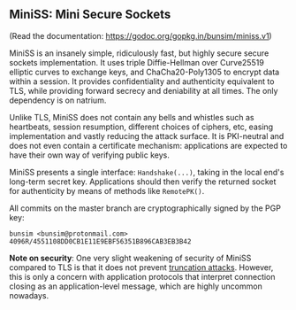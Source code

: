 ## MiniSS: Mini Secure Sockets

(Read the documentation: https://godoc.org/gopkg.in/bunsim/miniss.v1)

MiniSS is an insanely simple, ridiculously fast, but highly secure secure sockets implementation. It uses triple Diffie-Hellman over Curve25519 elliptic curves to exchange keys, and ChaCha20-Poly1305 to encrypt data within a session. It provides confidentiality and authenticity equivalent to TLS, while providing forward secrecy and deniability at all times. The only dependency is on natrium.

Unlike TLS, MiniSS does not contain any bells and whistles such as heartbeats, session resumption, different choices of ciphers, etc, easing implementation and vastly reducing the attack surface. It is PKI-neutral and does not even contain a certificate mechanism: applications are expected to have their own way of verifying public keys.

MiniSS presents a single interface: `Handshake(...)`, taking in the local end's long-term secret key. Applications should then verify the returned socket for authenticity by means of methods like `RemotePK()`.

All commits on the master branch are cryptographically signed by the PGP key:

````
bunsim <bunsim@protonmail.com>
4096R/4551108DD0CB1E11E9EBF56351B896CAB3EB3B42
````

**Note on security**: One very slight weakening of security of MiniSS compared to TLS is that it does not prevent [truncation attacks](https://en.wikipedia.org/wiki/Transport_Layer_Security#Truncation_attack). However, this is only a concern with application protocols that interpret connection closing as an application-level message, which are highly uncommon nowadays.

